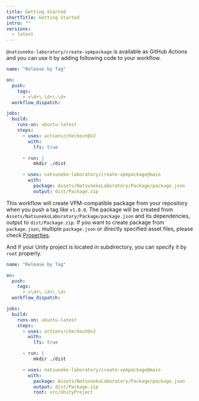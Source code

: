 ```yaml
---
title: Getting Started
shortTitle: Getting Started
intro: ""
versions:
  - latest
---
```


`@natsuneko-laboratory/create-vpmpackage` is available as GitHub Actions and you can use it by adding following code to your workflow.

```yaml:.github/workflows/create-vpmpackage.yml
name: "Release by Tag"

on:
  push:
    tags:
      - v\d+\.\d+\.\d+
  workflow_dispatch:

jobs:
  build:
    runs-on: ubuntu-latest
    steps:
      - uses: actions/checkout@v2
        with:
          lfs: true

      - run: |
          mkdir ./dist

      - uses: natsuneko-laboratory/create-vpmpackage@main
        with:
          package: Assets/NatsunekoLaboratory/Package/package.json
          output: dist/Package.zip
```

This workflow will create VPM-compatible package from your repository when you push a tag like `v1.0.0`.
The package will be created from `Assets/NatsunekoLaboratory/Package/package.json` and its dependencies, output to `dist/Package.zip`.
If you want to create package from `package.json`, multiple `package.json` or directly specified asset files, please check [Properties](./properties).

And if your Unity project is located in subdirectory, you can specify it by `root` property.

```yaml:.github/workflows/create-vpmpackage.yml
name: "Release by Tag"

on:
  push:
    tags:
      - v\d+\.\d+\.\d+
  workflow_dispatch:

jobs:
  build:
    runs-on: ubuntu-latest
    steps:
      - uses: actions/checkout@v2
        with:
          lfs: true

      - run: |
          mkdir ./dist

      - uses: natsuneko-laboratory/create-vpmpackage@main
        with:
          package: Assets/NatsunekoLaboratory/Package/package.json
          output: dist/Package.zip
          root: src/UnityProject
```
